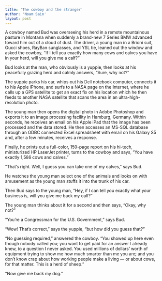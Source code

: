 ```yaml
---
title: 'The cowboy and the stranger'
author: 'Noam Sain'
layout: post
---
```


A cowboy named Bud was overseeing his herd in a remote mountainous pasture in Montana when suddenly a brand-new 7 Series BMW advanced toward him out of a cloud of dust. The driver, a young man in a Brioni suit, Gucci shoes, RayBan sunglasses, and YSL tie, leaned out the window and asked the cowboy, “If I tell you exactly how many cows and calves you have in your herd, will you give me a calf?”

Bud looks at the man, who obviously is a yuppie, then looks at his peacefully grazing herd and calmly answers, “Sure, why not?”

The yuppie parks his car, whips out his Dell notebook computer, connects it to his Apple iPhone, and surfs to a NASA page on the Internet, where he calls up a GPS satellite to get an exact fix on his location which he then feeds to another NASA satellite that scans the area in an ultra-high-resolution photo.

The young man then opens the digital photo in Adobe Photoshop and exports it to an image processing facility in Hamburg, Germany. Within seconds, he receives an email on his Apple iPad that the image has been processed and the data stored. He then accesses an MS-SQL database through an ODBC connected Excel spreadsheet with email on his Galaxy S5 and, after a few minutes, receives a response.

Finally, he prints out a full-color, 150-page report on his hi-tech, miniaturized HP LaserJet printer, turns to the cowboy and says, “You have exactly 1,586 cows and calves.”

“That’s right. Well, I guess you can take one of my calves,” says Bud.

He watches the young man select one of the animals and looks on with amusement as the young man stuffs it into the trunk of his car.

Then Bud says to the young man, “Hey, if I can tell you exactly what your business is, will you give me back my calf?”

The young man thinks about it for a second and then says, “Okay, why not?”

“You’re a Congressman for the U.S. Government,” says Bud.

“Wow! That’s correct,” says the yuppie, “but how did you guess that?”

“No guessing required,” answered the cowboy. “You showed up here even though nobody called you; you want to get paid for an answer I already knew, to a question I never asked. You used millions of dollars’ worth of equipment trying to show me how much smarter than me you are; and you don’t know crap about how working people make a living — or about cows, for that matter. This is a herd of sheep.”

“Now give me back my dog.”

